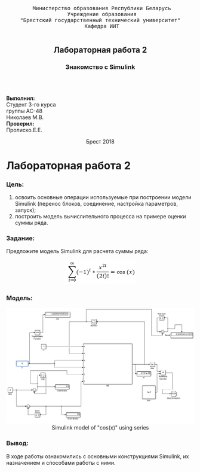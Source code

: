 ﻿<pre><p align="center">
 Министерство образования Республики Беларусь
 Учреждение образования
"Брестский государственный технический университет"
 Кафедра ИИТ
</p></pre>


<h2 align="center">Лабораторная работа 2</h2>
<h3 align="center">Знакомство с Simulink</h2>
</br>
</br>

**Выполнил:**<br>
Студент 3-го курса<br>
группы АС-48<br>
Николаев М.В.<br>
**Проверил:**<br>
 Пролиско.Е.Е.

<p align="center">Брест 2018</p>

# Лабораторная работа 2

### Цель:
1) освоить основные операции используемые при построении модели
Simulink (перенос блоков, соединение, настройка параметров, запуск);<br>
2) построить модель вычислительного процесса на примере оценки
суммы ряда.<br>

### Задание:
Предложите модель Simulink для расчета суммы ряда:<br>
<p align="center">
  <img src="formula.PNG" alt="Image at the middle of display:Formula">
<br>
</p>

### Модель:
<p align="center">
  <img src="scheme.PNG" alt="Image at the middle of display:Scheme">
<br>
Simulink model of "cos(x)" using series<br>
</p>

### Вывод:
В ходе работы ознакомились с основными конструкциями Simulink, их назначением и способами работы с ними.
